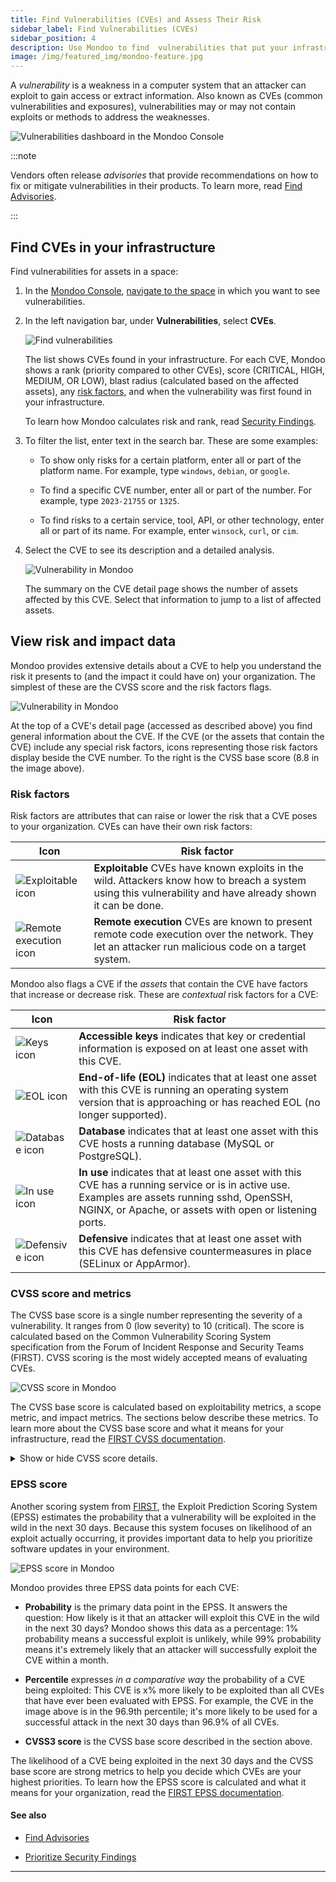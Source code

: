 ```yaml
---
title: Find Vulnerabilities (CVEs) and Assess Their Risk
sidebar_label: Find Vulnerabilities (CVEs)
sidebar_position: 4
description: Use Mondoo to find  vulnerabilities that put your infrastructure at risk
image: /img/featured_img/mondoo-feature.jpg
---
```


A _vulnerability_ is a weakness in a computer system that an attacker can exploit to gain access or extract information. Also known as CVEs (common vulnerabilities and exposures), vulnerabilities may or may not contain exploits or methods to address the weaknesses.

![Vulnerabilities dashboard in the Mondoo Console](/img/platform/security/vuln-dash.png)

:::note

Vendors often release _advisories_ that provide recommendations on how to fix or mitigate vulnerabilities in their products. To learn more, read [Find Advisories](/platform/security/posture/advisories).

:::

## Find CVEs in your infrastructure

Find vulnerabilities for assets in a space:

1. In the [Mondoo Console](https://console.mondoo.com), [navigate to the space](/platform/start/navigate) in which you want to see vulnerabilities.

2. In the left navigation bar, under **Vulnerabilities**, select **CVEs**.

   ![Find vulnerabilities](/img/platform/security/cves.png)

   The list shows CVEs found in your infrastructure. For each CVE, Mondoo shows a rank (priority compared to other CVEs), score (CRITICAL, HIGH, MEDIUM, OR LOW), blast radius (calculated based on the affected assets), any [risk factors](#risk-factors), and when the vulnerability was first found in your infrastructure.

   To learn how Mondoo calculates risk and rank, read [Security Findings](/platform/security/posture/findings/).

3. To filter the list, enter text in the search bar. These are some examples:

   - To show only risks for a certain platform, enter all or part of the platform name. For example, type `windows`, `debian`, or `google`.

   - To find a specific CVE number, enter all or part of the number. For example, type `2023-21755` or `1325`.

   - To find risks to a certain service, tool, API, or other technology, enter all or part of its name. For example, enter `winsock`, `curl`, or `cim`.

4. Select the CVE to see its description and a detailed analysis.

   ![Vulnerability in Mondoo](/img/platform/security/vulnerability-affected.png)

   The summary on the CVE detail page shows the number of assets affected by this CVE. Select that information to jump to a list of affected assets.

## View risk and impact data

Mondoo provides extensive details about a CVE to help you understand the risk it presents to (and the impact it could have on) your organization. The simplest of these are the CVSS score and the risk factors flags.

![Vulnerability in Mondoo](/img/platform/security/vulnerability-top.png)

At the top of a CVE's detail page (accessed as described above) you find general information about the CVE. If the CVE (or the assets that contain the CVE) include any special risk factors, icons representing those risk factors display beside the CVE number. To the right is the CVSS base score (8.8 in the image above).

### Risk factors

Risk factors are attributes that can raise or lower the risk that a CVE poses to your organization. CVEs can have their own risk factors:

| Icon                                                             | Risk factor                                                                                                                                                 |
| ---------------------------------------------------------------- | ----------------------------------------------------------------------------------------------------------------------------------------------------------- |
| ![Exploitable icon](/img/platform/security/exploitable.svg)      | **Exploitable** CVEs have known exploits in the wild. Attackers know how to breach a system using this vulnerability and have already shown it can be done. |
| ![Remote execution icon](/img/platform/security/remote-exec.svg) | **Remote execution** CVEs are known to present remote code execution over the network. They let an attacker run malicious code on a target system.          |

Mondoo also flags a CVE if the _assets_ that contain the CVE have factors that increase or decrease risk. These are _contextual_ risk factors for a CVE:

| Icon                                                    | Risk factor                                                                                                                                                                                                |
| ------------------------------------------------------- | ---------------------------------------------------------------------------------------------------------------------------------------------------------------------------------------------------------- |
| ![Keys icon](/img/platform/security/keys.svg)           | **Accessible keys** indicates that key or credential information is exposed on at least one asset with this CVE.                                                                                           |
| ![EOL icon](/img/platform/security/eol.svg)             | **End-of-life (EOL)** indicates that at least one asset with this CVE is running an operating system version that is approaching or has reached EOL (no longer supported).                                 |
| ![Database icon](/img/platform/security/db.svg)         | **Database** indicates that at least one asset with this CVE hosts a running database (MySQL or PostgreSQL).                                                                                               |
| ![In use icon](/img/platform/security/use.svg)          | **In use** indicates that at least one asset with this CVE has a running service or is in active use. Examples are assets running sshd, OpenSSH, NGINX, or Apache, or assets with open or listening ports. |
| ![Defensive icon](/img/platform/security/defensive.svg) | **Defensive** indicates that at least one asset with this CVE has defensive countermeasures in place (SELinux or AppArmor).                                                                                |

### CVSS score and metrics

The CVSS base score is a single number representing the severity of a vulnerability. It ranges from 0 (low severity) to 10 (critical). The score is calculated based on the Common Vulnerability Scoring System specification from the Forum of Incident Response and Security Teams (FIRST). CVSS scoring is the most widely accepted means of evaluating CVEs.

![CVSS score in Mondoo](/img/platform/security/vuln-cvss.png)

The CVSS base score is calculated based on exploitability metrics, a scope metric, and impact metrics. The sections below describe these metrics. To learn more about the CVSS base score and what it means for your infrastructure, read the [FIRST CVSS documentation](https://www.first.org/cvss/).

<details>
   <summary>Show or hide CVSS score details.</summary>

#### Exploitability metrics

These metrics reflect how easy the CVE is to exploit:

- **Attack vector** is the means by which an attacker can exploit a CVE, such as over a network. An exploit is more likely if an attacker can be access the vulnerable component remotely. Possible values are:

  - Network

  - Adjacent

  - Local

  - Physical

- **Attack complexity** indicates the amount of effort (beyond the attack itself), such as key theft or an additional attack. Possible values are:

  - Low

  - High

- **Privileges required** describes the level of access an attacker needs to succeed. Possible values are:

  - None (no privileges)

  - Low (basic privileges)

  - High (broad access to sensitive resources)

- **User interaction** reflects whether the attacker needs the help of an inside human user. Possible values are:

  - None (does not require another person)

  - Passive (requires an unknowing person)

  - Active (requires a willing participant)

#### Scope metric

The Scope metric indicates whether a vulnerability in one component has an impact on other resources beyond its security scope. Possible values are:

- Unchanged (can only affect resources managed by the same security authority)

- Changed (can spread outside the original security authority)

#### Impact metrics

These metrics reflect the possible results of the exploit:

- **Confidentiality** represents the portion of data the attacker has access to, how much confidentiality the victim loses. Possible values are:

- High (total loss of confidentiality)

- Low (some loss of confidentiality)

- None (no loss of confidentiality)

- **Integrity** evaluates how much the exploit diminishes the integrity of the victim's infrastructure. Possible values are:

  - High (for example, attacker can modify protected files with serious consequences)

  - Low (attacker has less control or consequences are not as serious)

  - None (no loss of integrity)

- **Availability** shows the impact to the availability of the exploited component. Possible values are:

  - High (total loss of availability)

  - Low (reduced performance or interruptions)

  - None (no impact on availability)

</details>

### EPSS score

Another scoring system from [FIRST](https://www.first.org), the Exploit Prediction Scoring System (EPSS) estimates the probability that a vulnerability will be exploited in the wild in the next 30 days. Because this system focuses on likelihood of an exploit actually occurring, it provides important data to help you prioritize software updates in your environment.

![EPSS score in Mondoo](/img/platform/security/vuln-epss.png)

Mondoo provides three EPSS data points for each CVE:

- **Probability** is the primary data point in the EPSS. It answers the question: How likely is it that an attacker will exploit this CVE in the wild in the next 30 days? Mondoo shows this data as a percentage: 1% probability means a successful exploit is unlikely, while 99% probability means it's extremely likely that an attacker will successfully exploit the CVE within a month.

- **Percentile** expresses _in a comparative way_ the probability of a CVE being exploited: This CVE is x% more likely to be exploited than all CVEs that have ever been evaluated with EPSS. For example, the CVE in the image above is in the 96.9th percentile; it's more likely to be used for a successful attack in the next 30 days than 96.9% of all CVEs.

- **CVSS3 score** is the CVSS base score described in the section above.

The likelihood of a CVE being exploited in the next 30 days and the CVSS base score are strong metrics to help you decide which CVEs are your highest priorities. To learn how the EPSS score is calculated and what it means for your organization, read the [FIRST EPSS documentation](https://www.first.org/epss/).

#### See also

- [Find Advisories](/platform/security/posture/advisories/)

- [Prioritize Security Findings](/platform/security/posture/findings/)

---
